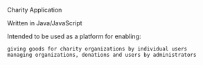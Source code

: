 Charity Application

Written in Java/JavaScript

Intended to be used as a platform for enabling:

    giving goods for charity organizations by individual users
    managing organizations, donations and users by administrators


